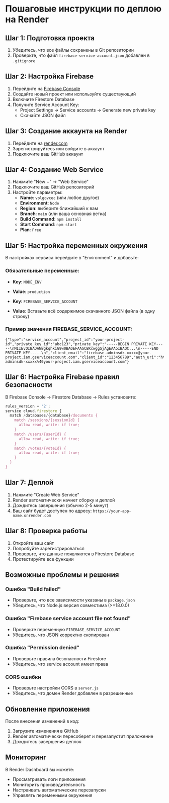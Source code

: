# Пошаговые инструкции по деплою на Render

## Шаг 1: Подготовка проекта

1. Убедитесь, что все файлы сохранены в Git репозитории
2. Проверьте, что файл `firebase-service-account.json` добавлен в `.gitignore`

## Шаг 2: Настройка Firebase

1. Перейдите на [Firebase Console](https://console.firebase.google.com/)
2. Создайте новый проект или используйте существующий
3. Включите Firestore Database
4. Получите Service Account Key:
   - Project Settings → Service accounts → Generate new private key
   - Скачайте JSON файл

## Шаг 3: Создание аккаунта на Render

1. Перейдите на [render.com](https://render.com)
2. Зарегистрируйтесь или войдите в аккаунт
3. Подключите ваш GitHub аккаунт

## Шаг 4: Создание Web Service

1. Нажмите "New +" → "Web Service"
2. Подключите ваш GitHub репозиторий
3. Настройте параметры:
   - **Name**: `volgovcec` (или любое другое)
   - **Environment**: `Node`
   - **Region**: выберите ближайший к вам
   - **Branch**: `main` (или ваша основная ветка)
   - **Build Command**: `npm install`
   - **Start Command**: `npm start`
   - **Plan**: `Free`

## Шаг 5: Настройка переменных окружения

В настройках сервиса перейдите в "Environment" и добавьте:

### Обязательные переменные:
- **Key**: `NODE_ENV`
- **Value**: `production`

- **Key**: `FIREBASE_SERVICE_ACCOUNT`
- **Value**: Вставьте всё содержимое скачанного JSON файла (в одну строку)

### Пример значения FIREBASE_SERVICE_ACCOUNT:
```
{"type":"service_account","project_id":"your-project-id","private_key_id":"abc123","private_key":"-----BEGIN PRIVATE KEY-----\nMIIEvQIBADANBgkqhkiG9w0BAQEFAASCBKcwggSjAgEAAoIBAQC...\n-----END PRIVATE KEY-----\n","client_email":"firebase-adminsdk-xxxxx@your-project.iam.gserviceaccount.com","client_id":"123456789","auth_uri":"https://accounts.google.com/o/oauth2/auth","token_uri":"https://oauth2.googleapis.com/token","auth_provider_x509_cert_url":"https://www.googleapis.com/oauth2/v1/certs","client_x509_cert_url":"https://www.googleapis.com/robot/v1/metadata/x509/firebase-adminsdk-xxxxx%40your-project.iam.gserviceaccount.com"}
```

## Шаг 6: Настройка Firebase правил безопасности

В Firebase Console → Firestore Database → Rules установите:

```javascript
rules_version = '2';
service cloud.firestore {
  match /databases/{database}/documents {
    match /sessions/{sessionId} {
      allow read, write: if true;
    }
    match /users/{userId} {
      allow read, write: if true;
    }
    match /votes/{voteId} {
      allow read, write: if true;
    }
  }
}
```

## Шаг 7: Деплой

1. Нажмите "Create Web Service"
2. Render автоматически начнет сборку и деплой
3. Дождитесь завершения (обычно 2-5 минут)
4. Ваш сайт будет доступен по адресу: `https://your-app-name.onrender.com`

## Шаг 8: Проверка работы

1. Откройте ваш сайт
2. Попробуйте зарегистрироваться
3. Проверьте, что данные появляются в Firestore Database
4. Протестируйте все функции

## Возможные проблемы и решения

### Ошибка "Build failed"
- Проверьте, что все зависимости указаны в `package.json`
- Убедитесь, что Node.js версия совместима (>=18.0.0)

### Ошибка "Firebase service account file not found"
- Проверьте переменную `FIREBASE_SERVICE_ACCOUNT`
- Убедитесь, что JSON корректно скопирован

### Ошибка "Permission denied"
- Проверьте правила безопасности Firestore
- Убедитесь, что service account имеет права

### CORS ошибки
- Проверьте настройки CORS в `server.js`
- Убедитесь, что домен Render добавлен в разрешенные

## Обновление приложения

После внесения изменений в код:
1. Загрузите изменения в GitHub
2. Render автоматически пересоберет и перезапустит приложение
3. Дождитесь завершения деплоя

## Мониторинг

В Render Dashboard вы можете:
- Просматривать логи приложения
- Мониторить производительность
- Настраивать автоматические перезапуски
- Управлять переменными окружения 